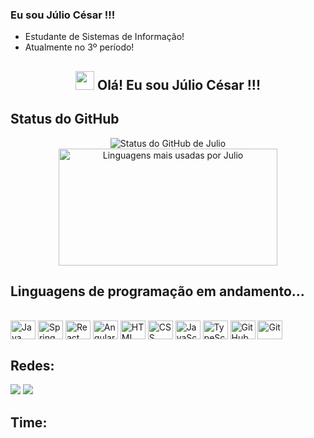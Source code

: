 ### Eu sou Júlio César !!!

- Estudante de Sistemas de Informação!
- Atualmente no 3º período!

<!-- Head -->
<h2 align="center"><img src="https://raw.githubusercontent.com/MartinHeinz/MartinHeinz/master/wave.gif" width="30px"> Olá! Eu sou Júlio César !!!</h2>

<!-- GitHub section -->
## Status do GitHub

<div align="center">
  <img src="https://github-readme-stats.vercel.app/api?username=JulioCAC&show_icons=true&theme=cobalt" alt="Status do GitHub de Julio" />
  <img src="https://github-readme-stats.vercel.app/api/top-langs/?username=JulioCAC&layout=compact&langs_count=7&theme=cobalt" alt="Linguagens mais usadas por Julio" height="187px" width="350px"/>
</div>

<!-- GitHub section: END -->

## Linguagens de programação em andamento...
<div style="display: inline_block"><br>
  <img align="center" alt="Java" height="30" width="40" src="https://cdn.jsdelivr.net/gh/devicons/devicon/icons/java/java-original-wordmark.svg">
  <img align="center" alt="Spring" height="30" width="40" src="https://cdn.jsdelivr.net/gh/devicons/devicon/icons/spring/spring-original.svg">        
  <img align="center" alt="React" height="30" width="40" src="https://cdn.jsdelivr.net/gh/devicons/devicon/icons/react/react-original-wordmark.svg">
  <img align="center" alt="Angular" height="30" width="40" src="https://cdn.jsdelivr.net/gh/devicons/devicon/icons/angularjs/angularjs-original.svg">
  <img align="center" alt="HTML" height="30" width="40" src="https://cdn.jsdelivr.net/gh/devicons/devicon/icons/html5/html5-original.svg">
  <img align="center" alt="CSS" height="30" width="40" src="https://cdn.jsdelivr.net/gh/devicons/devicon/icons/css3/css3-original.svg">
  <img align="center" alt="JavaScript" height="30" width="40" src="https://raw.githubusercontent.com/jmnote/z-icons/master/svg/javascript.svg">
  <img align="center" alt="TypeScript" height="30" width="40" src="https://cdn.jsdelivr.net/gh/devicons/devicon/icons/typescript/typescript-original.svg">
  <img align="center" alt="GitHub" height="30" width="40" src="https://cdn.jsdelivr.net/gh/devicons/devicon/icons/github/github-original.svg">
  <img align="center" alt="Git" height="30" width="40" src="https://cdn.jsdelivr.net/gh/devicons/devicon/icons/git/git-original.svg">
</div>

## Redes:
<div>
  <a href="mailto:juliocac999@gmail.com"><img src="https://img.shields.io/badge/-Gmail-%23333?style=for-the-badge&logo=gmail&logoColor=white" target="_blank"></a>
  <a href="https://www.linkedin.com/in/julio-cesar-alexandrino-costa-202100269" target="_blank"><img src="https://img.shields.io/badge/-LinkedIn-%230077B5?style=for-the-badge&logo=linkedin&logoColor=white" target="_blank"></a> 
</div>

## Time:
<div>
  
</div>
